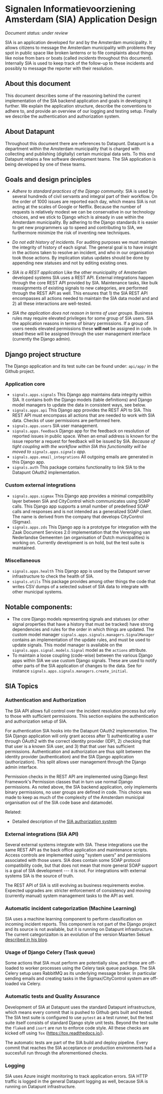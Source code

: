 # Signalen Informatievoorziening Amsterdam (SIA) Application Design
*Document status: under review*


SIA is an application developed for and by the Amsterdam municipality. It allows
citizens to message the Amsterdam municipality with problems they spot in public
space like broken lanterns or to file complaints about things like noise from 
bars or boats (called *incidents* throughout this document). Internally SIA is
used to keep track of the follow-up to these incidents and possibly to message
the reporter with their resolution.

## About this document
This document describes some of the reasoning behind the current implementation
of the SIA backend application and goals in developing it further. We explain
the application structure, describe the conventions to adhere to, and provide an
overview of our logging and testing setup. Finally we describe the
authentication and authorization system.


## About Datapunt
Throughout this document there are references to Datapunt. Datapunt is a
department within the Amsterdam municipality that is charged with collecting
and publishing (digitally) certain municipal data sets. To this end Datapunt
retains a few software development teams. The SIA application is being developed
by one of these teams.


## Goals and design principles

* *Adhere to standard practices of the Django community.* SIA is used by several
  hundreds of civil servants and integral part of their workflow. On the order of
  1000 issues are reported each day, which means SIA is not acting at the scales
  of Google or Netflix. Because the number of requests is relatively modest we
  can be conservative in our technology choices, and we stick to Django which is
  already in use within the Amsterdam municipality. By adhering to the Django
  standards it is easier to get new programmers up to speed and contributing to
  SIA, we furthermore minimize the risk of inventing new techniques.

* *Do not edit history of incidents.* For auditing purposes we must maintain the 
  integrity of history of each signal. The general goal is to have insight in
  the actions taken to resolve an incident, and who in our organisation took
  those actions. By implication status updates should be done by appending new
  statuses and not by editing existing ones.

* *SIA is a REST application* Like the other municipality of Amsterdam developed
  systems SIA uses a REST API. External integrations happen through the core
  REST API provided by SIA. Maintenance tasks, like bulk reassignments of
  existing signals to new categories, are performed through the REST API as
  well. This ensures that 1) the SIA REST API encompasses all actions needed to
  maintain the SIA data model and and 2) all these interactions are well-tested.

* *SIA the application does not reason in terms of user groups.* Business
  rules may require elevated privileges for some group of SIA users. SIA the
  application reasons in terms of binary permissions. If a group of users needs
  elevated permissions these **will not** be assigned in code. In stead these
  will be assigned through the user management interface (currently the Django
  admin).


## Django project structure
The Django application and its test suite can be found under: ```api/app/``` in
the Github project.

### Application core
* `signals.apps.signals` This Django app maintains data integrity within SIA. It
  contains both the Django models (table definitions) and Django model managers
  to update the data in consistent ways, see below.
* `signals.apps.api` This Django app provides the REST API to SIA. This REST
  API must encompass all actions that are needed to work with SIA data. Checks
  of user permissions are performed here. 
* `signals.apps.users` SIA user management.
* `signals.apps.feedback` Django app for the feedback on resolution of reported
  issues in public space. When an email address is known for the issue reporter
  a request for feedback will be issued by SIA. *Because of tight coupling with
  the workflow within SIA this functionality will be moved to
  `signals.apps.signals` app.*
* `signals.apps.email_integrations` All outgoing emails are generated in this
  Django app.
* `signals.auth` This package contains functionality to link SIA to the
  Datapunt OAuth2 implementation.

### Custom external integrations
* `signals.apps.sigmax` This Django app provides a minimal compatibility layer
  between SIA and CityControl which communicates using SOAP calls. This Django
  app supports a small number of predefined SOAP calls and responses and is not
  intended as a generalized SOAP client. The name is derived from the company
  that develops CityControl (Sigmax).
* `signals.apps.zds` This Django app is a prototype for integration with the
  Zaak Document Services 2.0 implementation that the Vereniging van Nederlandse
  Gemeenten (an organisation of Dutch municipalities) is working on. Currently
  development is on hold, but the test suite is maintained.

### Miscellaneous
* `signals.apps.health` This Django app is used by the Datapunt server
  infrastructure to check the health of SIA.
* `signals.utils` This package provides among other things the code that writes
  CSV dumps of a selected subset of SIA data to integrate with other municipal
  systems.


## Notable components:
* The core Django models representing signals and statuses (or other signal
  properties that have a history that must be tracked) have strong dependencies
  and rules for the order in which things are updated. The custom model manager
  `signals.apps.signals.managers.SignalManager` contains an implementation of
  the update rules, and must be used to update signals. This model manager is
  available on the `signals.apps.signal.models.Signal` model as the `actions`
  attribute.
* To maintain a loose coupling (code-wise) between the various Django apps
  within SIA we use custom Django signals. These are used to notify other parts
  of the SIA application of changes to the data.
  See for instance `signals.apps.signals.managers.create_initial`.


## SIA Topics
### Authentication and Authorization
The SIA API allows full control over the incident resolution process but only
to those with sufficient permissions. This section explains the authentication
and authorization setup of SIA. 

For authentication SIA hooks into the Datapunt OAuth2 implementation. The SIA
Django application will only grant access after 1) authenticating a user through
OAuth2 with the correct identity provider (IDP), 2) checking that that user is a
known SIA user, and 3) that that user has sufficient permissions. Authentication
and authorization are thus split between the identity provider (authentication)
and the SIA Django application (authorization). This split allows user
management through the Django admin interface.

Permission checks in the REST API are implemented using Django Rest Framework's
Permission classes that in turn use normal Django permissions. As noted above,
the SIA backend application, only implements binary permissions, no user groups
are defined in code. This choice was made to keep as much of the complexity of
the Amsterdam municipal organisation out of the SIA code base and datamodel.

Related:
* Detailed description of the [SIA authorization system](authorization.md)

### External integrations (SIA API)
Several external systems integrate with SIA. These integrations use the same
REST API as the back office application and maintenance scripts. Access controls
are implemented using "system users" and permissions associated with those
users. SIA does contain some SOAP protocol compatibility code, but that does not
mean that more general SOAP support is a goal of SIA development --- it is not.
For integrations with external systems SIA is the source of truth.

The REST API of SIA is still evolving as business requirements evolve. Expected
upgrades are: stricter enforcement of consistency and moving (currently manual)
system management tasks to the API as well.

### Automatic incident categorization (Machine Learning)
SIA uses a machine learning component to perform classification on incoming
incident reports. This component is not part of the Django project and its
source is not available, but it is running on Datapunt infrastructure. 
The current categorizaiton is an evolution of the version Maarten Sekuel
[described in his blog](https://medium.com/maarten-sukel/how-to-use-machine-learning-for-the-classification-of-citizen-service-requests-b71159a85f36).

### Usage of Django Celery (Task queue)
Some actions that SIA must perform are potentially slow, and these are off-loaded
to worker processes using the Celery task queue package. The SIA Celery setup 
uses RabbitMQ as its underlying message broker. In particular sending emails and
creating tasks in the Sigmax/CityControl system are off-loaded via Celery.

### Automatic tests and Quality Assurance
Development of SIA at Datapunt uses the standard Datapunt infrastructure, which
means every commit that is pushed to Github gets built and tested. The SIA test
suite is configured to use `pytest` as a test runner, but the test suite itself
consists of standard Django style unit tests. Beyond the test suite the `flake8`
and `isort` are run to enforce code style. All these checks are kicked off using
`Tox` (https://tox.readthedocs.io/). 

The automatic tests are part of the SIA build and deploy pipeline. Every commit
that reaches the SIA acceptance or production environments had a succesfull run
through the aforementioned checks.

### Logging
SIA uses Azure insight monitoring to track application errors. SIA HTTP traffic is logged in the
general Datapunt logging as well, because SIA is running on Datapunt
infrastructure.
